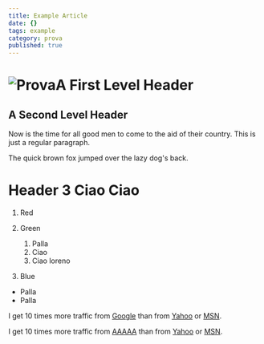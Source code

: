 ```yaml
---
title: Example Article
date: {}
tags: example
category: prova
published: true
---
```


![Prova](/source/prova/bannerCHtrasporto_ENG_70.jpg)A First Level Header
====================

A Second Level Header
---------------------

Now is the time for all good men to come to
the aid of their country. This is just a
regular paragraph.

The quick brown fox jumped over the lazy
dog's back.

# Header 3 Ciao Ciao


1.  Red
2.  Green
    1. Palla
    2. Ciao
    3. Ciao
    loreno

3.  Blue

- Palla
- Palla


I get 10 times more traffic from [Google][1] than from
[Yahoo][2] or [MSN][3].


I get 10 times more traffic from [AAAAA][1] than from
[Yahoo][2] or [MSN][3].


[1]: http://google.com/        "Google"
[2]: http://search.yahoo.com/  "Yahoo Search"
[3]: http://search.msn.com/    "MSN Search"